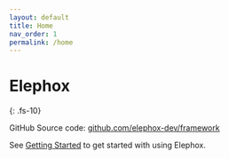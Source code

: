 ```yaml
---
layout: default
title: Home
nav_order: 1
permalink: /home
---
```


# Elephox
{: .fs-10}

GitHub Source code: [github.com/elephox-dev/framework](https://github.com/elephox-dev/framework)

See [Getting Started](/) to get started with using Elephox.
